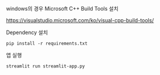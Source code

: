 windows의 경우 Microsoft C++ Build Tools 설치

https://visualstudio.microsoft.com/ko/visual-cpp-build-tools/


Dependency 설치
```
pip install -r requirements.txt
```

앱 실행
```
streamlit run streamlit-app.py
```
